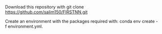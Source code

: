 Download this repository with git clone https://github.com/salim150/FIRSTNN.git

Create an environment with the packages required with: conda env create -f environment.yml.
